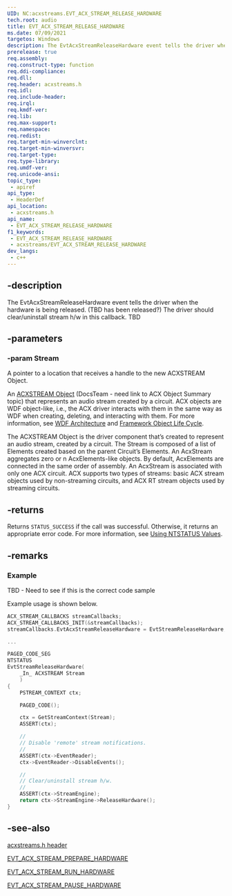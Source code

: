 ```yaml
---
UID: NC:acxstreams.EVT_ACX_STREAM_RELEASE_HARDWARE
tech.root: audio
title: EVT_ACX_STREAM_RELEASE_HARDWARE
ms.date: 07/09/2021
targetos: Windows
description: The EvtAcxStreamReleaseHardware event tells the driver when the hardware is being released. (TBD has been released?) 
prerelease: true
req.assembly: 
req.construct-type: function
req.ddi-compliance: 
req.dll: 
req.header: acxstreams.h
req.idl: 
req.include-header: 
req.irql: 
req.kmdf-ver: 
req.lib: 
req.max-support: 
req.namespace: 
req.redist: 
req.target-min-winverclnt: 
req.target-min-winversvr: 
req.target-type: 
req.type-library: 
req.umdf-ver: 
req.unicode-ansi: 
topic_type:
 - apiref
api_type:
 - HeaderDef
api_location:
 - acxstreams.h
api_name:
 - EVT_ACX_STREAM_RELEASE_HARDWARE
f1_keywords:
 - EVT_ACX_STREAM_RELEASE_HARDWARE
 - acxstreams/EVT_ACX_STREAM_RELEASE_HARDWARE
dev_langs:
 - c++
---
```


## -description

The EvtAcxStreamReleaseHardware event tells the driver when the hardware is being released. (TBD has been released?) The driver should clear/uninstall stream h/w in this callback. TBD

## -parameters

### -param Stream

A pointer to a location that receives a handle to the new ACXSTREAM Object.

An [ACXSTREAM Object]() (DocsTeam - need link to ACX Object Summary topic) that represents an audio stream created by a circuit. ACX objects are WDF object-like, i.e., the ACX driver interacts with them in the same way as WDF when creating, deleting, and interacting with them. For more information, see [WDF Architecture](/windows-hardware/drivers/wdf/kernel-mode-driver-framework-architecture) and [Framework Object Life Cycle](/windows-hardware/drivers/wdf/framework-object-life-cycle).

The ACXSTREAM Object is the driver component that’s created to represent an audio stream, created by a circuit. The Stream is composed of a list of Elements created based on the parent Circuit’s Elements.   An AcxStream aggregates zero or n AcxElements-like objects. By default, AcxElements are connected in the same order of assembly. An AcxStream is associated with only one ACX circuit. ACX supports two types of streams: basic ACX stream objects used by non-streaming circuits, and ACX RT stream objects used by streaming circuits.

## -returns

Returns `STATUS_SUCCESS` if the call was successful. Otherwise, it returns an appropriate error code. For more information, see [Using NTSTATUS Values](/windows-hardware/drivers/kernel/using-ntstatus-values).


## -remarks

### Example

TBD - Need to see if this is the correct code sample

Example usage is shown below.

```cpp
ACX_STREAM_CALLBACKS streamCallbacks;
ACX_STREAM_CALLBACKS_INIT(&streamCallbacks);
streamCallbacks.EvtAcxStreamReleaseHardware = EvtStreamReleaseHardware;

...

PAGED_CODE_SEG
NTSTATUS
EvtStreamReleaseHardware(
    _In_ ACXSTREAM Stream
    )
{
    PSTREAM_CONTEXT ctx;

    PAGED_CODE();

    ctx = GetStreamContext(Stream);
    ASSERT(ctx);

    //
    // Disable 'remote' stream notifications.
    //
    ASSERT(ctx->EventReader);
    ctx->EventReader->DisableEvents();

    //
    // Clear/uninstall stream h/w.
    //
    ASSERT(ctx->StreamEngine);
    return ctx->StreamEngine->ReleaseHardware();
}
```

## -see-also

[acxstreams.h header](index.md)

[EVT_ACX_STREAM_PREPARE_HARDWARE](nc-acxstreams-evt_acx_stream_prepare_hardware.md)

[EVT_ACX_STREAM_RUN_HARDWARE](nc-acxstreams-evt_acx_stream_run.md)

[EVT_ACX_STREAM_PAUSE_HARDWARE](nc-acxstreams-evt_acx_stream_pause.md)


